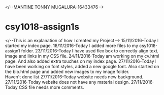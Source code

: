 </--MANTINE TONNY MUGALURA-16433476-->
# csy1018-assign1s
</--This is an explanation of how I created my Project-->
15/11/2016-Today I started my index page.
18/11/2016-Today I added more files to my csy1018-assign1 folder.
23/11/2016-Today I have used flex box to correctly align text, image and links in my CSS file.
24/11/2016-Today am working on my cv.html page. And also added extra touches on my index page.
27/11/2016-Today I have been working on font styles, added a new google font. Also started on the bio.html page and added new images to my image folder.<br>
Haven't done list
27/11/2016-Today website needs new background.
27/11/2016-Today website does not have any material design.
27/11/2016-Today CSS file needs more comments.
